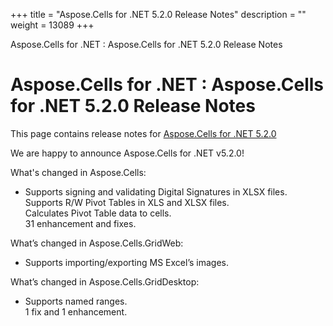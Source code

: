 +++
title = "Aspose.Cells for .NET 5.2.0 Release Notes" 
description = "" 
weight = 13089 
+++

Aspose.Cells for .NET : Aspose.Cells for .NET 5.2.0 Release Notes  

# Aspose.Cells for .NET : Aspose.Cells for .NET 5.2.0 Release Notes


This page contains release notes for [Aspose.Cells for .NET 5.2.0](http://www.aspose.com/downloads/cells/net/new-releases/aspose.cells-for-.net-5.2.0/)

We are happy to announce Aspose.Cells for .NET v5.2.0!

What's changed in Aspose.Cells:

*   Supports signing and validating Digital Signatures in XLSX files.  
    Supports R/W Pivot Tables in XLS and XLSX files.  
    Calculates Pivot Table data to cells.  
    31 enhancement and fixes.

What’s changed in Aspose.Cells.GridWeb:

*   Supports importing/exporting MS Excel’s images.

What’s changed in Aspose.Cells.GridDesktop:

*   Supports named ranges.  
    1 fix and 1 enhancement.

